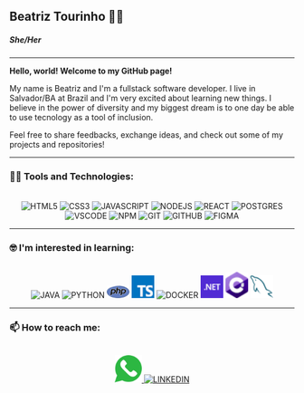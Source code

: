 ## Beatriz Tourinho 🏳️‍🌈 
##### *She/Her*

<hr>

**Hello, world! Welcome to my GitHub page!**

My name is Beatriz and I'm a fullstack software developer. I live in Salvador/BA at Brazil and I'm very excited about learning new things. I believe in the power of diversity and my biggest dream is to one day be able to use tecnology as a tool of inclusion.

Feel free to share feedbacks, exchange ideas, and check out some of my projects and repositories!

<hr>

### 👨‍💻 Tools and Technologies:
<br>
<section align='center'>
  <img src="https://cdn.jsdelivr.net/gh/devicons/devicon/icons/html5/html5-original.svg" title='HTML5' width='40px'/>
  <img src="https://cdn.jsdelivr.net/gh/devicons/devicon/icons/css3/css3-original.svg" title='CSS3' width='40px'/>
  <img src="https://cdn.jsdelivr.net/gh/devicons/devicon/icons/javascript/javascript-original.svg" title='JAVASCRIPT' width='40px'/>
  <img src="https://cdn.jsdelivr.net/gh/devicons/devicon/icons/nodejs/nodejs-plain.svg" title='NODEJS' width='40px'/>
  <img src="https://cdn.jsdelivr.net/gh/devicons/devicon/icons/react/react-original.svg" title='REACT' width='40px'/>
  <img src="https://cdn.jsdelivr.net/gh/devicons/devicon/icons/postgresql/postgresql-original.svg" title='POSTGRES' width='40px'/>
  <img src="https://cdn.jsdelivr.net/gh/devicons/devicon/icons/vscode/vscode-original.svg" title='VSCODE' width='35px' />
  <img src="https://cdn.jsdelivr.net/gh/devicons/devicon/icons/npm/npm-original-wordmark.svg" title='NPM' width='40px' />
  <img src="https://cdn.jsdelivr.net/gh/devicons/devicon/icons/git/git-original.svg" title='GIT' width='40px' />
  <img src="https://cdn.jsdelivr.net/gh/devicons/devicon/icons/github/github-original.svg" title='GITHUB' width='40px' />
  <img src="https://cdn.jsdelivr.net/gh/devicons/devicon/icons/figma/figma-original.svg" title='FIGMA' width='40px' />
</section>

<hr>

### 🤓 I'm interested in learning:
<br> 
<section align='center'>
  <img src="https://cdn.jsdelivr.net/gh/devicons/devicon/icons/java/java-original.svg" title='JAVA' width='40px'/>
  <img src="https://cdn.jsdelivr.net/gh/devicons/devicon/icons/python/python-original.svg" title='PYTHON' width='40px'/>
  <img src="./icons/php.png" title='PHP' width='40px' />
  <img src="./icons/typescript.png" title='TYPESCRIPT' width='40px' />
  <img src="https://cdn.jsdelivr.net/gh/devicons/devicon/icons/docker/docker-original.svg" title='DOCKER' width='40px' />
  <img src="./icons/dotnet.png" title='DOTNET' width='40px' />
  <img src="./icons/csharp.png" title='VUEJS' width='40px' /> 
  <img src="./icons/mysql.png" title='VUEJS' width='40px' /> 
</section>

<hr>

### 📫 How to reach me:
<br>
<section align='center'>
  <a href = "https://wa.me/5571991081422">
    <img  src="./icons/whatsapp.png" target='_blank' title='WHATSAPP' width='48px'>
  </a>
  <a href="https://www.linkedin.com/in/beatriz-tourinho" target="_blank">
    <img src="https://cdn.jsdelivr.net/gh/devicons/devicon/icons/linkedin/linkedin-original.svg" target='_blank' title='LINKEDIN'  width='48px'/>
  </a> 
</section>
